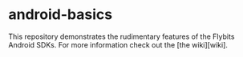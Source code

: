 # android-basics
This repository demonstrates the rudimentary features of the Flybits Android SDKs. For more information check out the [the wiki][wiki].
